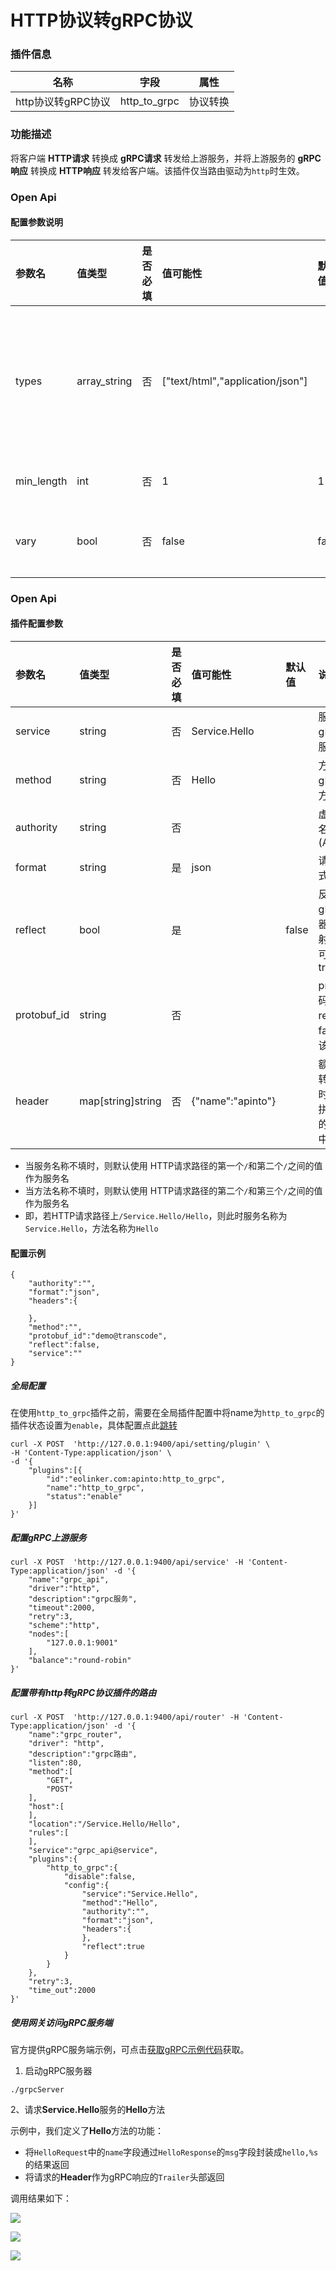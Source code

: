 # HTTP协议转gRPC协议

### 插件信息

| 名称            | 字段           | 属性   |
|---------------|--------------|------|
| http协议转gRPC协议 | http_to_grpc | 协议转换 |


### 功能描述

将客户端 **HTTP请求** 转换成 **gRPC请求** 转发给上游服务，并将上游服务的 **gRPC响应** 转换成 **HTTP响应** 转发给客户端。该插件仅当路由驱动为`http`时生效。

### Open Api

#### 配置参数说明

| 参数名     | 值类型       | 是否必填 | 值可能性                         | 默认值 | 说明                                                         |
| :--------- | :----------- | :------- | :------------------------------- | :----- | :----------------------------------------------------------- |
| types      | array_string | 否       | ["text/html","application/json"] |        | 需要压缩的响应content-type类型列表，不填则 匹配任何 MIME 类型， 不填则为所有 |
| min_length | int          | 否       | 1                                | 1      | 待压缩内容的最小长度                                         |
| vary       | bool         | 否       | false                            | false  | 是否加上Vary: Accept-Encoding响应头部                        |

### Open Api

#### 插件配置参数

| 参数名         | 值类型      | 是否必填 | 值可能性 | 默认值   | 说明                                 |
|:------------|:-----|:-----|:------|:-----------------------------------|:-----------------------------------|
| service     | string | 否    | Service.Hello |       | 服务名称，gRPC调用服务名                     |
| method      | string | 否    | Hello |       | 方法名称，gRPC调用方法名                     |
| authority   | string | 否    |      |       | 虚拟主机域名(Authority)                  |
| format      | string | 是    | json |   | 请求数据格式                             |
| reflect     | bool | 是    || false | 反射，若gRPC服务器开启了反射，配置时可设置为true       |
| protobuf_id | string | 否    |      |       | protobuf编码器ID，若reflect为false时，该值必填 |
| header      | map[string]string | 否    | {"name":"apinto"} |       | 额外头部，转发请求时，会将其拼接到转发的请求头部中一并转发      |


* 当服务名称不填时，则默认使用 HTTP请求路径的第一个`/`和第二个`/`之间的值作为服务名
* 当方法名称不填时，则默认使用 HTTP请求路径的第二个`/`和第三个`/`之间的值作为服务名
* 即，若HTTP请求路径上`/Service.Hello/Hello`，则此时服务名称为`Service.Hello`，方法名称为`Hello`

#### 配置示例

```
{
    "authority":"",
    "format":"json",
    "headers":{

    },
    "method":"",
    "protobuf_id":"demo@transcode",
    "reflect":false,
    "service":""
}
```

##### 全局配置

在使用`http_to_grpc`插件之前，需要在全局插件配置中将name为`http_to_grpc`的插件状态设置为`enable`，具体配置点此[跳转](/docs/apinto/plugins)

```shell
curl -X POST  'http://127.0.0.1:9400/api/setting/plugin' \
-H 'Content-Type:application/json' \
-d '{
    "plugins":[{
        "id":"eolinker.com:apinto:http_to_grpc",
        "name":"http_to_grpc",
        "status":"enable"
    }]
}'
```

##### 配置gRPC上游服务
```shell
curl -X POST  'http://127.0.0.1:9400/api/service' -H 'Content-Type:application/json' -d '{
    "name":"grpc_api",
    "driver":"http",
    "description":"grpc服务",
    "timeout":2000,
    "retry":3,
    "scheme":"http",
    "nodes":[
        "127.0.0.1:9001"
    ],
    "balance":"round-robin"
}' 
```


##### 配置带有http转gRPC协议插件的路由

```shell
curl -X POST  'http://127.0.0.1:9400/api/router' -H 'Content-Type:application/json' -d '{
    "name":"grpc_router",
    "driver": "http",
    "description":"grpc路由",
    "listen":80,
    "method":[
        "GET",
        "POST"
    ],
    "host":[
    ],
    "location":"/Service.Hello/Hello",
    "rules":[
    ],
    "service":"grpc_api@service",
    "plugins":{
        "http_to_grpc":{
            "disable":false,
            "config":{
                "service":"Service.Hello",
                "method":"Hello",
                "authority":"",
                "format":"json",
                "headers":{
                },
                "reflect":true
            }
        }
    },
    "retry":3,
    "time_out":2000
}' 
```

##### 使用网关访问gRPC服务端
官方提供gRPC服务端示例，可点击[获取gRPC示例代码](https://github.com/eolinker/apinto/tree/main/example/grpc)获取。

1. 启动gRPC服务器

```shell
./grpcServer
```

2、请求**Service.Hello**服务的**Hello**方法

示例中，我们定义了**Hello**方法的功能：

* 将`HelloRequest`中的`name`字段通过`HelloResponse`的`msg`字段封装成`hello,%s`的结果返回
* 将请求的**Header**作为gRPC响应的`Trailer`头部返回

调用结果如下：

![](http://data.eolinker.com/course/DnpaIny4c6d1c9b367e9cce30e59c40aa2720a73ee8a234.png)

![](http://data.eolinker.com/course/eLXj3Dk8d859e579dc0ab99aa8fcdcce60b281d6e8abd54.png)

![](http://data.eolinker.com/course/MfePb57da9e7459fa1eb00e70c5d9491593762bd11a19c8.png)

